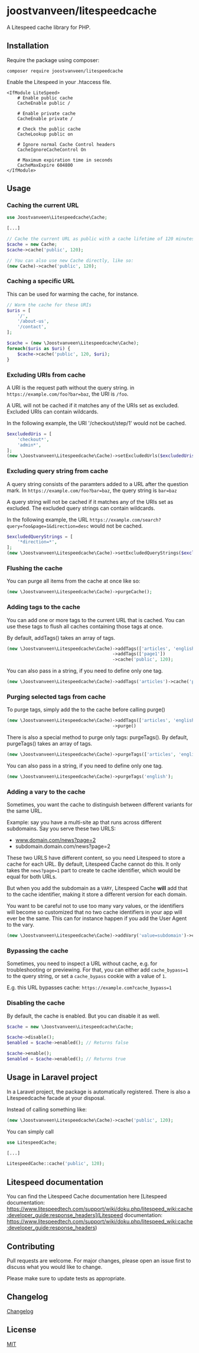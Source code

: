 # joostvanveen/litespeedcache
A Litespeed cache library for PHP.

## Installation
Require the package using composer:
```
composer require joostvanveen/litespeedcache
```

Enable the Litespeed in your .htaccess file.
```
<IfModule LiteSpeed>
    # Enable public cache
    CacheEnable public /
    
    # Enable private cache
    CacheEnable private /
    
    # Check the public cache
    CacheLookup public on
    
    # Ignore normal Cache Control headers
    CacheIgnoreCacheControl On
    
    # Maximum expiration time in seconds
    CacheMaxExpire 604800
</IfModule>
``` 

## Usage
### Caching the current URL
```php
use Joostvanveen\Litespeedcache\Cache;

[...]

// Cache the current URL as public with a cache lifetime of 120 minutes
$cache = new Cache;
$cache->cache('public', 120);

// You can also use new Cache directly, like so:
(new Cache)->cache('public', 120);
```

### Caching a specific URL
This can be used for warming the cache, for instance.

```php
// Warm the cache for these URIs
$uris = [
    '/',
    '/about-us',
    '/contact',
];

$cache = (new \Joostvanveen\Litespeedcache\Cache);
foreach($uris as $uri) {
    $cache->cache('public', 120, $uri);
}
```

### Excluding URIs from cache
A URI is the request path without the query string. in `https://example.com/foo?bar=baz`, the URI is `/foo`.

A URL will not be cached if it matches any of the URIs set as excluded. Excluded URIs can contain wildcards. 

In the following example, the URI '/checkout/step/1' would not be cached.
```php 
$excludedUris = [
    'checkout*',
    'admin*',
];
(new \Joostvanveen\Litespeedcache\Cache)->setExcludedUrls($excludedUris)->cache('public', 120);
```

### Excluding query string from cache 
A query string consists of the paramters added to a URL after the question mark. In `https://example.com/foo?bar=baz`, the query string is `bar=baz`

A query string will not be cached if it matches any of the URIs set as excluded. The excluded query strings can contain wildcards.

In the following example, the URL `https://example.com/search?query=foo&page=1&direction=desc` would not be cached. 

```php
$excludedQueryStrings = [
    '*direction=*',
];
(new \Joostvanveen\Litespeedcache\Cache)->setExcludedQueryStrings($excludedQueryStrings)->cache('public', 120);
```
                            
### Flushing the cache

You can purge all items from the cache at once like so:
```php
(new \Joostvanveen\Litespeedcache\Cache)->purgeCache();
```

### Adding tags to the cache
You can add one or more tags to the current URL that is cached. You can use these tags to flush all caches containing those tags at once.

By default, addTags() takes an array of tags.
```php
(new \Joostvanveen\Litespeedcache\Cache)->addTags(['articles', 'english'])
                                        ->addTags(['page1'])
                                        ->cache('public', 120);
``` 

You can also pass in a string, if you need to define only one tag.
```php
(new \Joostvanveen\Litespeedcache\Cache)->addTags('articles')->cache('public', 120);
```

### Purging selected tags from cache
To purge tags, simply add the to the cache before calling purge()
```php
(new \Joostvanveen\Litespeedcache\Cache)->addTags(['articles', 'english'])
                                        ->purge()
```

There is also a special method to purge only tags: purgeTags(). By default, purgeTags() takes an array of tags.
```php
(new \Joostvanveen\Litespeedcache\Cache)->purgeTags(['articles', 'english']);
``` 

You can also pass in a string, if you need to define only one tag.
```php
(new \Joostvanveen\Litespeedcache\Cache)->purgeTags('english');
``` 

### Adding a vary to the cache

Sometimes, you want the cache to distinguish between different variants for the same URL.

Example: say you have a multi-site ap that runs across different subdomains. Say you serve these two URLS:
- www.domain.com/news?page=2
- subdomain.domain.com/news?page=2

These two URLS have different content, so you need Litespeed to store a cache for each URL. 
By default, Litespeed Cache cannot do this. It only takes the `news?page=1` part to create te cache identifier, 
which would be equal for both URLs.

But when you add the subdomain as a `VARY`, Litespeed Cache **will** add that to the cache identifier, making 
it store a different version for each domain.

You want to be careful not to use too many vary values, or the identifiers will become so customized that no two cache identifiers in your app will ever be the same. This can for instance happen if you add the User Agent to the vary. 

```php
(new \Joostvanveen\Litespeedcache\Cache)->addVary('value=subdomain')->cache('public', 360);                            
```

### Bypassing the cache
Sometimes, you need to inspect a URL without cache, e.g. for troubleshooting or previewing. 
For that, you can either add `cache_bypass=1` to the query string, or set a `cache_bypass` cookie with a value of `1`.

E.g. this URL bypasses cache: `https://example.com?cache_bypass=1`

### Disabling the cache
By default, the cache is enabled. But you can disable it as well.
```php
$cache = new \Joostvanveen\Litespeedcache\Cache; 

$cache->disable();
$enabled = $cache->enabled(); // Returns false

$cache->enable();
$enabled = $cache->enabled(); // Returns true
```

## Usage in Laravel project

In a Laravel project, the package is automatically registered. There is also a Litespeedcache facade at your disposal.

Instead of calling something like:
```php
(new \Joostvanveen\Litespeedcache\Cache)->cache('public', 120);
```

You can simply call
```php
use LitespeedCache;

[...]

LitespeedCache::cache('public', 120);
```

## Litespeed documentation

You can find the Litespeed Cache documentation here [Litespeed documentation: https://www.litespeedtech.com/support/wiki/doku.php/litespeed_wiki:cache:developer_guide:response_headers](Litespeed documentation: https://www.litespeedtech.com/support/wiki/doku.php/litespeed_wiki:cache:developer_guide:response_headers)

## Contributing
Pull requests are welcome. For major changes, please open an issue first to discuss what you would like to change.

Please make sure to update tests as appropriate.

## Changelog
[Changelog](/joostvanveen/litespeedcache/blob/master/CHANGELOG.md)

## License
[MIT](/joostvanveen/litespeedcache/blob/master/LICENSE.md)
